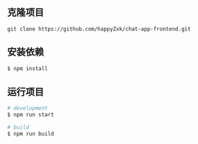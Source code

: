 
## 克隆项目

```base
git clone https://github.com/happyZxk/chat-app-frontend.git
```
## 安装依赖

```bash
$ npm install
```

## 运行项目

```bash
# development
$ npm run start

# build
$ npm run build 
```
